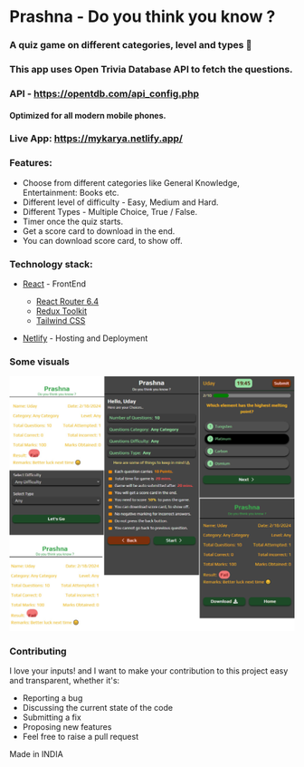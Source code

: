 # Prashna - Do you think you know ?

### A quiz game on different categories, level and types 🚀

### This app uses Open Trivia Database API to fetch the questions.

### API - https://opentdb.com/api_config.php

#### Optimized for all modern mobile phones.

### Live App: https://mykarya.netlify.app/

### Features:

- Choose from different categories like General Knowledge, Entertainment: Books etc.
- Different level of difficulty - Easy, Medium and Hard.
- Different Types - Multiple Choice, True / False.
- Timer once the quiz starts.
- Get a score card to download in the end.
- You can download score card, to show off.

### Technology stack:

- [React](https://react.dev/) - FrontEnd

  - [React Router 6.4](https://reactrouter.com/en/main)
  - [Redux Toolkit](https://redux-toolkit.js.org/)
  - [Tailwind CSS](https://tailwindcss.com/)

- [Netlify](https://www.netlify.com/) - Hosting and Deployment

### Some visuals

![Prashna Screenshots](https://github.com/udaysingh236/prashna/blob/main/public/prashna.png)

### Contributing

I love your inputs! and I want to make your contribution to this project easy and transparent, whether it's:

- Reporting a bug
- Discussing the current state of the code
- Submitting a fix
- Proposing new features
- Feel free to raise a pull request

Made in INDIA
